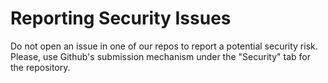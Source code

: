 # Reporting Security Issues

Do not open an issue in one of our repos to report a potential security risk. Please, use Github's submission mechanism under the "Security" tab for the repository.
